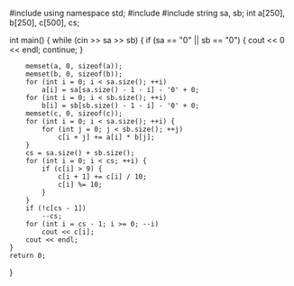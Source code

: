 #include <iostream>
using namespace std;
#include <string>
#include <cstring>
string sa, sb;
int a[250], b[250], c[500], cs;

int main() {
	while (cin >> sa >> sb) {
		if (sa == "0" || sb == "0") {
			cout << 0 << endl;
			continue;
		}
			
		memset(a, 0, sizeof(a));
		memset(b, 0, sizeof(b));
		for (int i = 0; i < sa.size(); ++i)
			a[i] = sa[sa.size() - 1 - i] - '0' + 0;
		for (int i = 0; i < sb.size(); ++i)
			b[i] = sb[sb.size() - 1 - i] - '0' + 0;
		memset(c, 0, sizeof(c));
		for (int i = 0; i < sa.size(); ++i) {
			for (int j = 0; j < sb.size(); ++j)
				c[i + j] += a[i] * b[j];
		}
		cs = sa.size() + sb.size();
		for (int i = 0; i < cs; ++i) {
			if (c[i] > 9) {
				c[i + 1] += c[i] / 10;
				c[i] %= 10;
			}
		}
		if (!c[cs - 1])
			--cs;
		for (int i = cs - 1; i >= 0; --i)
			cout << c[i];
		cout << endl;
	}
	return 0;
}

